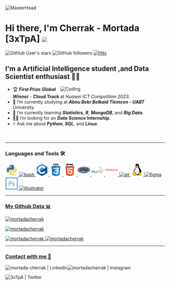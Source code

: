 ![MasterHead](https://i.ibb.co/rcX9FhZ/Banner.png)

# Hi there, I'm Cherrak - Mortada [3xTpA] <img width="40px" src="https://cdn3.emoji.gg/emojis/wavegif_1860.gif" />

![GitHub User's stars](https://img.shields.io/github/stars/mortadacherrak?logo=trustpilot&logoColor=blueviolet&style=social)
![GitHub followers](https://img.shields.io/github/followers/mortadacherrak?logoColor=blueviolet&style=social)
[![Hits](https://hits.seeyoufarm.com/api/count/incr/badge.svg?url=https://www.github.com/mortadacherrak&count_bg=%23A01212&title_bg=orange&icon=codeigniter.svg&icon_color=blueviolet&title=Hits&edge_flat=false)](https://hits.seeyoufarm.com)


## I'm a Artificial Intelligence student ,and Data Scientist enthusiast 🐱‍💻

<img  align="right" alt="Coding" width="330" src="https://camo.githubusercontent.com/97d0c0c4209208d8ec9573c7e213e05872a9f59b703868647b559b77af601cc6/68747470733a2f2f692e70696e696d672e636f6d2f6f726967696e616c732f65382f66342f35332f65386634353334363961336563393765636433353464663436356437333931332e676966">

- 🏆 **_First Prize Global Winner_** - **Cloud Track** at _Huawei ICT Competition 2023_.
- 🎒 I’m currently studying at _**Abou Bekr Belkaid Tlemcen - UABT**_ University. 
- 🌱 I’m currently learning **_Statistics_**, **_R_**, **_MongoDB_**, and **_Big Data_**.
- 🤝🏼 I’m looking for an _**Data Science**_ **Internship**.
- ⚡ Ask me about **_Python_**, **_SQL_**, and **_Linux_**.

<br>
<hr>

### Languages and Tools 🛠 

<p align="left"> 
</a> <a href="https://www.python.org" target="_blank" rel="noreferrer"> <img src="https://raw.githubusercontent.com/devicons/devicon/master/icons/python/python-original.svg" alt="python" width="40" height="40"/> </a> <a href="https://www.gnu.org/software/bash/" target="_blank" rel="noreferrer"> <img src="https://www.vectorlogo.zone/logos/gnu_bash/gnu_bash-icon.svg" alt="bash" width="40" height="40"/> </a> <a href="https://www.cprogramming.com/" target="_blank" rel="noreferrer"> <img src="https://raw.githubusercontent.com/devicons/devicon/master/icons/c/c-original.svg" alt="c" width="40" height="40"/> </a> <a href="https://www.w3schools.com/css/" target="_blank" rel="noreferrer"> <img src="https://raw.githubusercontent.com/devicons/devicon/master/icons/css3/css3-original-wordmark.svg" alt="css3" width="40" height="40"/> </a> <a href="https://www.w3.org/html/" target="_blank" rel="noreferrer"> <img src="https://raw.githubusercontent.com/devicons/devicon/master/icons/html5/html5-original-wordmark.svg" alt="html5" width="40" height="40"/> </a> <a href="https://www.php.net" target="_blank" rel="noreferrer"> <img src="https://raw.githubusercontent.com/devicons/devicon/master/icons/php/php-original.svg" alt="php" width="40" height="40"/> </a> <a href="https://www.mysql.com/" target="_blank" rel="noreferrer"> <img src="https://raw.githubusercontent.com/devicons/devicon/master/icons/mysql/mysql-original-wordmark.svg" alt="mysql" width="40" height="40"/> </a> <a href="https://www.oracle.com/" target="_blank" rel="noreferrer"> <img src="https://raw.githubusercontent.com/devicons/devicon/master/icons/oracle/oracle-original.svg" alt="oracle" width="40" height="40"/> </a> <a href="https://git-scm.com/" target="_blank" rel="noreferrer"> <img src="https://www.vectorlogo.zone/logos/git-scm/git-scm-icon.svg" alt="git" width="40" height="40"/> </a> <a href="https://www.linux.org/" target="_blank" rel="noreferrer"> <img src="https://raw.githubusercontent.com/devicons/devicon/master/icons/linux/linux-original.svg" alt="linux" width="40" height="40"/> </a> <a href="https://www.figma.com/" target="_blank" rel="noreferrer"> <img src="https://www.vectorlogo.zone/logos/figma/figma-icon.svg" alt="figma" width="40" height="40"/> </a> <a href="https://www.photoshop.com/en" target="_blank" rel="noreferrer"> <img src="https://raw.githubusercontent.com/devicons/devicon/master/icons/photoshop/photoshop-line.svg" alt="photoshop" width="40" height="40"/> </a> <a href="https://www.adobe.com/in/products/illustrator.html" target="_blank" rel="noreferrer"> <img src="https://www.vectorlogo.zone/logos/adobe_illustrator/adobe_illustrator-icon.svg" alt="illustrator" width="40" height="40"/> </p>

------

### My Github Data  📊

<img width="500" src="https://github-profile-summary-cards.vercel.app/api/cards/profile-details?username=mortadacherrak&show_icons=true&locale=en&theme=radical" alt="mortadacherrak" />

<p><img width="500" src="https://github-readme-statsss-sigma.vercel.app/api?username=mortadacherrak&show_icons=true&locale=en&theme=radical" alt="mortadacherrak" /></p>

<img width="500" src="https://github-readme-streak-stats.herokuapp.com/?user=mortadacherrak&show_icons=true&locale=en&theme=radical" alt="mortadacherrak" />

<img width="500" src="https://github-readme-statsss-sigma.vercel.app/api/top-langs?username=mortadacherrak&show_icons=true&locale=en&theme=radical" alt="mortadacherrak" />

<br>
<hr>

### Contact with me 📝

   <a href="https://www.linkedin.com/in/mortada-cherrak">
   <img align="left" alt="mortada-cherrak | LinkedIn" height="30px" src="https://cdn-icons-png.flaticon.com/512/174/174857.png"/></a>
   <a href="https://www.instagram.com/mortadacherrak">
   <img align="left" alt="mortadacherrak | Instagram" height="30px" src="https://cdn-icons-png.flaticon.com/512/174/174855.png" /></a>
   <a href="https://twitter.com/mortada_cherrak">
   <img align="left" alt="3xTpA | Twitter" height="30px" src="https://cdn-icons-png.flaticon.com/512/1409/1409937.png" /></a>

<!--

<br>
<hr>

### Thank You ⭐

<img align="center" alt="GIF" height="400" width="600" src="https://i.pinimg.com/originals/8b/35/fe/8b35fef55fba1a201c9c7a11d3ec3d64.gif" />

-->
